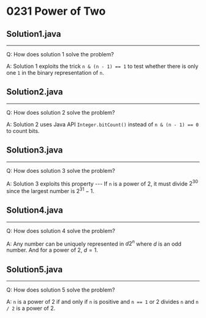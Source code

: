 # 0231 Power of Two

## Solution1.java

---
Q: How does solution 1 solve the problem?

A: Solution 1 exploits the trick `n & (n - 1) == 1` to test whether there is only one `1` in the binary representation of `n`.

## Solution2.java

---
Q: How does solution 2 solve the problem?

A: Solution 2 uses Java API `Integer.bitCount()` instead of `n & (n - 1) == 0` to count bits.

## Solution3.java

---
Q: How does solution 3 solve the problem?

A: Solution 3 exploits this property --- If `n` is a power of 2, it must divide $2^{30}$ since the largest number is $2^{31}-1$.

## Solution4.java

---
Q: How does solution 4 solve the problem?

A: Any number can be uniquely represented in $d2^n$ where $d$ is an odd number.  And for a power of 2, $d=1$.

## Solution5.java

---
Q: How does solution 5 solve the problem?

A: `n` is a power of 2 if and only if `n` is positive and `n == 1` or 2 divides `n` and `n / 2` is a power of 2.

